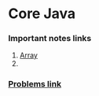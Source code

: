 # Core Java

### Important notes links 
1. [Array](https://github.com/keshav-repo/core-java/blob/master/Notes/Array.md) 
2. 

###  [Problems link](https://github.com/keshav-repo/core-java/blob/master/Notes/Questions.md)

